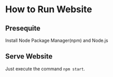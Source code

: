 # How to Run Website

## Presequite

Install Node Package Manager(npm) and Node.js

## Serve Website

Just execute the command `npm start`.
